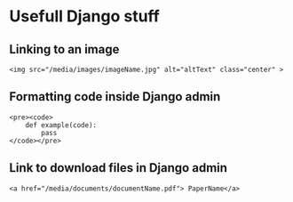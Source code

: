 # Usefull Django stuff

## Linking to an image
```
<img src="/media/images/imageName.jpg" alt="altText" class="center" >
```
## Formatting code inside Django admin
```
<pre><code>
	def example(code):
		pass
</code></pre>
```
## Link to download files in Django admin
```
<a href="/media/documents/documentName.pdf"> PaperName</a>
```
